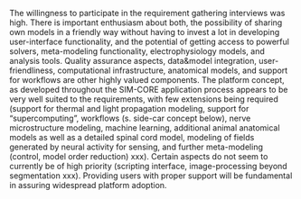 The willingness to participate in the requirement gathering interviews was high. There is important enthusiasm about both, the possibility of sharing own models in a friendly way without having to invest a lot in developing user-interface functionality, and the potential of getting access to powerful solvers, meta-modeling functionality, electrophysiology models, and analysis tools. Quality assurance aspects, data&model integration, user-friendliness, computational infrastructure, anatomical models, and support for workflows are other highly valued components. The platform concept, as developed throughout the SIM-CORE application process appears to be very well suited to the requirements, with few extensions being required (support for thermal and light propagation modeling, support for “supercomputing”, workflows (s. side-car concept below), nerve microstructure modeling, machine learning, additional animal anatomical models as well as a detailed spinal cord model, modeling of fields generated by neural activity for sensing, and further meta-modeling (control, model order reduction) xxx). Certain aspects do not seem to currently be of high priority (scripting interface, image-processing beyond segmentation xxx). Providing users with proper support will be fundamental in assuring widespread platform adoption.
